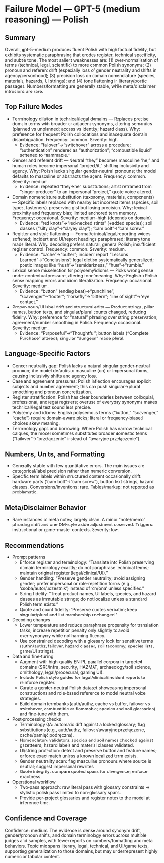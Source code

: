# Failure Model — GPT-5 (medium reasoning) — Polish

## Summary
Overall, gpt-5-medium produces fluent Polish with high factual fidelity, but exhibits systematic paraphrasing that erodes register, technical specificity, and subtle tone. The most salient weaknesses are: (1) over-normalization of terms (technical, legal, scientific) to more common Polish synonyms; (2) pronoun and referent drift (especially loss of gender neutrality and shifts in agency/personhood); (3) precision loss on domain nomenclature (species, materials, hazards, UI strings); and (4) tone flattening in literary/poetic passages. Numbers/formatting are generally stable, while meta/disclaimer intrusions are rare.

## Top Failure Modes
- Terminology dilution in technical/legal domains — Replaces precise domain terms with broader or adjacent synonyms, altering semantics (planned vs unplanned; access vs identity; hazard class). Why: preference for frequent Polish collocations and inadequate domain disambiguation. Frequency: common. Severity: high.
  - Evidence: “failover”→“switchover” across a procedure; “authentication” rendered as “authorization”; “combustible liquid” softened to “flammable.”
- Gender and referent drift — Neutral “they” becomes masculine “he,” and human roles become impersonal “project/it,” shifting inclusivity and agency. Why: Polish lacks singular gender‑neutral pronouns; the model defaults to masculine or abstracts the agent. Frequency: common. Severity: medium.
  - Evidence: repeated “they→he” substitutions; artist reframed from “singer‑producer” to an impersonal “project,” quote voice altered.
- Domain nomenclature substitution (taxonomy, materials, components) — Specific labels replaced with nearby but incorrect items (species, soil types, fasteners), preserving gist but losing precision. Why: lexical proximity and frequency bias; limited anchored term memory. Frequency: occasional. Severity: medium–high (depends on domain).
  - Evidence: “red knots”→“red‑necked stints” (+added species); soil classes (“silty clay”→“clayey clay”); “cam bolt”→“cam screw.”
- Register and style flattening — Formal/clinical/legal/reporting voices softened; incident and UI/report headings paraphrased; literary tone made literal. Why: decoding prefers natural, general Polish; insufficient register control. Frequency: common. Severity: medium.
  - Evidence: “cache”→“buffer”; incident report “Lessons Learned”→“Conclusions”; legal diction systematically generalized; poetic images like “hush”→“semidarkness,” “hum”→“rumble.”
- Lexical sense misselection for polysemy/idioms — Picks wrong sense under contextual pressure, altering tone/meaning. Why: English→Polish sense mapping errors and idiom literalization. Frequency: occasional. Severity: medium.
  - Evidence: “button” (ending beat)→“punchline”; “scavenger”→“looter”; “horsefly”→“bittern”; “line of sight”→“eye contact.”
- Proper-noun/UI label drift and structural edits — Product strings, pillar names, button texts, and singular/plural counts changed, reducing fidelity. Why: preference for “natural” phrasing over string preservation; agreement/number smoothing in Polish. Frequency: occasional. Severity: medium.
  - Evidence: “Purposeful”→“Thoughtful”; button labels (“Complete Purchase” altered); singular “dungeon” made plural.

## Language‑Specific Factors
- Gender neutrality gap: Polish lacks a natural singular gender‑neutral pronoun; the model defaults to masculine (on) or impersonal forms, causing inclusivity shifts and agency loss.
- Case and agreement pressures: Polish inflection encourages explicit subjects and number agreement; this can push singular→plural smoothing and pronoun concretization.
- Register stratification: Polish has clear boundaries between colloquial, professional, and legal registers; overuse of everyday synonyms makes technical/legal text sound less precise.
- Polysemy and idioms: English polysemous terms (“button,” “scavenger,” “cache”) require domain‑aware picks; literal or frequency‑biased choices skew meaning.
- Terminology gaps and borrowing: Where Polish has narrow technical calques, the model sometimes substitutes broader domestic terms (“failover”→“przełączenie” instead of “awaryjne przełączenie”).

## Numbers, Units, and Formatting
- Generally stable with few quantitative errors. The main issues are categorical/label precision rather than numeric conversion.
- Specific term labels within structured content occasionally drift: hardware parts (“cam bolt”→“cam screw”), button text strings, hazard classes. Conversions/inventions: rare. Tables/markup: not reported as problematic.

## Meta/Disclaimer Behavior
- Rare instances of meta notes; largely clean. A minor “note/memo” phrasing shift and one DM‑style aside adjustment observed. Triggers: instructional or game-master contexts. Severity: low.

## Recommendations
- Prompt patterns
  - Enforce register and terminology: “Translate into Polish preserving domain terminology exactly; do not paraphrase technical terms; maintain original register (legal/clinical/UI).”
  - Gender handling: “Preserve gender neutrality; avoid assigning gender; prefer impersonal or role‑repetition forms (e.g., ‘osoba/autor/uczestnik’) instead of ‘on/ona’ unless specified.”
  - String fidelity: “Treat product names, UI labels, species, and hazard classes as immutable strings; do not localize unless a standard Polish term exists.”
  - Quote and count fidelity: “Preserve quotes verbatim; keep singular/plural and list membership unchanged.”
- Decoding changes
  - Lower temperature and reduce paraphrase propensity for translation tasks; increase repetition penalty only slightly to avoid over‑synonymy while not harming fluency.
  - Use constrained decoding with a glossary lock for sensitive terms (authn/authz, failover, hazard classes, soil taxonomy, species lists, game/UI strings).
- Data and fine‑tuning
  - Augment with high‑quality EN‑PL parallel corpora in targeted domains (SRE/infra, security, HAZMAT, archaeology/soil science, ornithology, legal/procedural, gaming UI).
  - Include Polish style guides for legal/clinical/incident reports to reinforce register.
  - Curate a gender‑neutral Polish dataset showcasing impersonal constructions and role‑based reference to model neutral voice strategies.
  - Build domain termbanks (auth/authz, cache vs buffer, failover vs switchover, combustible vs flammable; species and soil glossaries) and fine‑tune with them.
- Post‑processing checks
  - Terminology QA: automatic diff against a locked glossary; flag substitutions (e.g., auth/authz, failover/awaryjne przełączenie, cache/pamięć podręczna).
  - Nomenclature validators: species and soil names checked against gazetteers; hazard labels and material classes validated.
  - UI/string protection: detect and preserve button and feature names; enforce exact match unless a known localized term exists.
  - Gender neutrality scan: flag masculine pronouns where source is neutral; suggest impersonal rewrites.
  - Quote integrity: compare quoted spans for divergence; enforce exactness.
- Operational workflow
  - Two‑pass approach: raw literal pass with glossary constraints → stylistic polish pass limited to non‑glossary spans.
  - Provide per‑project glossaries and register notes to the model at inference time.

## Confidence and Coverage
Confidence: medium. The evidence is dense around synonym drift, gender/pronoun shifts, and domain terminology errors across multiple judges and samples, with fewer reports on numbers/formatting and meta behaviors. Topic mix spans literary, legal, technical, and UI/game texts, supporting generalization to those domains, but may underrepresent highly numeric or tabular content.